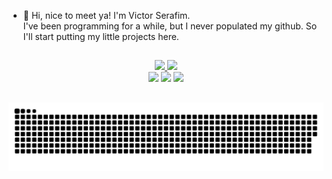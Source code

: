 - 👋 Hi, nice to meet ya! I'm Victor Serafim. </br>
I've been programming for a while, but I never populated my github. So I'll start putting my little projects here.

##

<div align="center">
  <a href="https://github.com/victorserafim">
  <img height="160em" src="https://github-readme-stats.vercel.app/api?username=victorserafim&show_icons=true&theme=dark&include_all_commits=true&count_private=true"/>
  <img height="160em" src="https://github-readme-stats.vercel.app/api/top-langs/?username=victorserafim&layout=compact&langs_count=7&theme=dark"/>
</div>

<div align="center"> 
  <a href="https://instagram.com/seraf.ink" target="_blank"><img src="https://img.shields.io/badge/-Instagram-%23E4405F?style=for-the-badge&logo=instagram&logoColor=white" target="_blank"></a>
  <a href = "mailto:vituh.almeida1997@gmail.com"><img src="https://img.shields.io/badge/-Gmail-%23333?style=for-the-badge&logo=gmail&logoColor=white" target="_blank"></a>
  <a href="https://www.linkedin.com/in/victor-almeida-serafim-a5635b1b1/" target="_blank"><img src="https://img.shields.io/badge/-LinkedIn-%230077B5?style=for-the-badge&logo=linkedin&logoColor=white" target="_blank"></a> 
 
 ##
  
![Snake animation](https://github.com/victorserafim/victorserafim/blob/output/github-contribution-grid-snake.svg)

</div>
